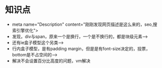 # 知识点
- meta name="Description" content="刚刚发现网页描述是这么来的，seo,搜索引擎优化">
- 发现，div与span，原来一个是换行，一个是不换行的，都是块级元素-->
- 还有ie盒子模型这个另类-->
- 行内盒子模型，是有padding margin，但是是有font-size决定的，投票，bottom是不占空间的-->  
- 解决不会设置百分比高度的问题，vm解决